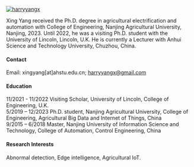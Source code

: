 

[![harryyangx](https://img.shields.io/badge/haryyangx-github-blue?loge=github)](https://scholar.google.com.sg/citations?hl=en&user=Zn0_mOoAAAAJ)

Xing Yang received the Ph.D. degree in agricultural electrification and automation with College of Engineering, Nanjing Agricultural University, Nanjing, 2023. Until 2022, he was a visiting Ph.D. student with the University of Lincoln, Lincoln, U.K. He is currently a Lecturer with Anhui Science and Technology University, Chuzhou, China.

#### Contact

Email: xingyang[at]ahstu.edu.cn; harryyangx@gmail.com

#### Education
11/2021 - 11/2022 Visiting Scholar, University of Lincoln, College of Engineering, U.K.\
5/2019 – 12/2023 Ph.D. student, Nanjing Agricultural  University, College of Engineering, Agricultural Big Data and Internet of Things, China\
9/2015 – 6/2018 Master, Nanjing University of Information Science and Technology, College of Automation, Control Engineering, China

#### Research Interests
Abnormal detection, Edge intelligence, Agricultural IoT.

